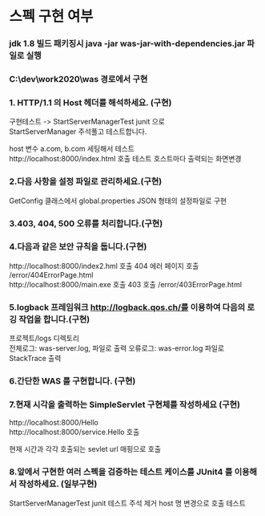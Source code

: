 # 스펙 구현 여부 

### jdk 1.8 빌드 패키징시 java -jar was-jar-with-dependencies.jar 파일로 실행
### C:\dev\work2020\was 경로에서 구현

### 1. HTTP/1.1 의 Host 헤더를 해석하세요. (구현)

구현테스트 -> StartServerManagerTest junit 으로<br>
StartServerManager 주석풀고 테스트합니다.

host 변수 a.com,  b.com 세팅해서 테스트<br>
http://localhost:8000/index.html 호출 테스트 호스트마다 출력되는 화면변경


### 2.다음 사항을 설정 파일로 관리하세요.(구현)

GetConfig 클래스에서 global.properties JSON 형태의 설정파일로 구현

### 3.403, 404, 500 오류를 처리합니다.(구현)
### 4.다음과 같은 보안 규칙을 둡니다.(구현)
http://localhost:8000/index2.hml 호출 404 에러 페이지 호출 /error/404ErrorPage.html<br>
http://localhost:8000/main.exe 호출 403 호출 /error/403ErrorPage.html
 

### 5.logback 프레임워크 http://logback.qos.ch/를 이용하여 다음의 로깅 작업을 합니다.(구현)

프로젝트/logs 디렉토리  
전체로그: was-server.log, 파일로 출력 
오류로그: was-error.log 파일로 StackTrace 출력 

### 6.간단한 WAS 를 구현합니다. (구현)
### 7.현재 시각을 출력하는 SimpleServlet 구현체를 작성하세요 (구현)

http://localhost:8000/Hello<br> 
http://localhost:8000/service.Hello 호출

현재 시간과 각각 호출되는 sevlet url 매핑으로 호출

### 8.앞에서 구현한 여러 스펙을 검증하는 테스트 케이스를 JUnit4 를 이용해서 작성하세요. (일부구현)

StartServerManagerTest junit 테스트 주석 제거 host 명 변경으로 호출 테스트






